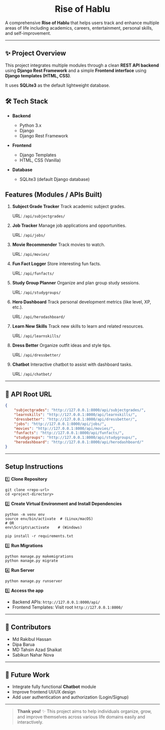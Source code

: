 ## <h1 align="center">Rise of Hablu</h1>

A comprehensive **Rise of Hablu** that helps users track and enhance multiple areas of life including academics, careers, entertainment, personal skills, and self-improvement.

---

## ✨ **Project Overview**

This project integrates multiple modules through a clean **REST API backend** using **Django Rest Framework** and a simple **Frontend interface** using **Django templates (HTML, CSS)**.

It uses **SQLite3** as the default lightweight database.

## 🛠️ **Tech Stack**

* **Backend**

  * Python 3.x
  * Django
  * Django Rest Framework

* **Frontend**

  * Django Templates
  * HTML, CSS (Vanilla)

* **Database**

  * SQLite3 (default Django database)

## **Features (Modules / APIs Built)**

1. **Subject Grade Tracker** 
   Track academic subject grades.
   
   URL: `/api/subjectgrades/`

2. **Job Tracker** 
   Manage job applications and opportunities.
   
   URL: `/api/jobs/`

3. **Movie Recommender** 
   Track movies to watch.
   
   URL: `/api/movies/`

4. **Fun Fact Logger** 
   Store interesting fun facts.
   
   URL: `/api/funfacts/`

5. **Study Group Planner** 
   Organize and plan group study sessions.
   
   URL: `/api/studygroups/`

6. **Hero Dashboard** 
   Track personal development metrics (like level, XP, etc.).

   URL: `/api/herodashboard/`

7. **Learn New Skills** 
   Track new skills to learn and related resources.
   
   URL: `/api/learnskills/`

8. **Dress Better** 
   Organize outfit ideas and style tips.
   
   URL: `/api/dressbetter/`

9. **Chatbot** 
   Interactive chatbot to assist with dashboard tasks.

   URL: `/api/chatbot/`

---

## 📂 **API Root URL**

```json
{
    "subjectgrades": "http://127.0.0.1:8000/api/subjectgrades/",
    "learnskills": "http://127.0.0.1:8000/api/learnskills/",
    "dressbetter": "http://127.0.0.1:8000/api/dressbetter/",
    "jobs": "http://127.0.0.1:8000/api/jobs/",
    "movies": "http://127.0.0.1:8000/api/movies/",
    "funfacts": "http://127.0.0.1:8000/api/funfacts/",
    "studygroups": "http://127.0.0.1:8000/api/studygroups/",
    "herodashboard": "http://127.0.0.1:8000/api/herodashboard/"
}
```

---

##  **Setup Instructions**

1️⃣ **Clone Repository**

```
git clone <repo-url>
cd <project-directory>
```

2️⃣ **Create Virtual Environment and Install Dependencies**

```
python -m venv env
source env/bin/activate  # (Linux/macOS)
# OR
env\Scripts\activate    # (Windows)

pip install -r requirements.txt
```

3️⃣ **Run Migrations**

```
python manage.py makemigrations
python manage.py migrate
```

4️⃣ **Run Server**

```
python manage.py runserver
```

5️⃣ **Access the app**

* Backend APIs: `http://127.0.0.1:8000/api/`
* Frontend Templates: Visit root `http://127.0.0.1:8000/`

---

## 🤝 **Contributors**

* Md Rakibul Hassan
* Dipa Barua
* MD Tahsin Azad Shaikat
* Sabikun Nahar Nova

---

## 📌 **Future Work**

* Integrate fully functional **Chatbot** module
* Improve frontend UI/UX design
* Add user authentication and authorization (Login/Signup)

---

> **Thank you!** ✨
> This project aims to help individuals organize, grow, and improve themselves across various life domains easily and interactively.
